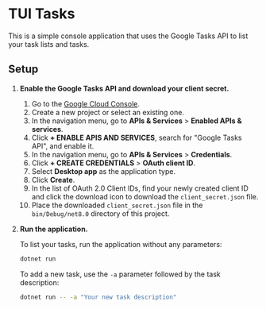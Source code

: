 # TUI Tasks

This is a simple console application that uses the Google Tasks API to list your task lists and tasks.

## Setup

1.  **Enable the Google Tasks API and download your client secret.**

    1.  Go to the [Google Cloud Console](https://console.cloud.google.com/).
    2.  Create a new project or select an existing one.
    3.  In the navigation menu, go to **APIs & Services** > **Enabled APIs & services**.
    4.  Click **+ ENABLE APIS AND SERVICES**, search for "Google Tasks API", and enable it.
    5.  In the navigation menu, go to **APIs & Services** > **Credentials**.
    6.  Click **+ CREATE CREDENTIALS** > **OAuth client ID**.
    7.  Select **Desktop app** as the application type.
    8.  Click **Create**.
    9.  In the list of OAuth 2.0 Client IDs, find your newly created client ID and click the download icon to download the `client_secret.json` file.
    10. Place the downloaded `client_secret.json` file in the `bin/Debug/net8.0` directory of this project.

2.  **Run the application.**

    To list your tasks, run the application without any parameters:

    ```bash
    dotnet run
    ```

    To add a new task, use the `-a` parameter followed by the task description:

    ```bash
    dotnet run -- -a "Your new task description"
    ```
